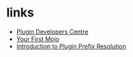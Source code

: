 # links

* [Plugin Developers Centre](https://maven.apache.org/plugin-developers/)
* [Your First Mojo](https://maven.apache.org/guides/plugin/guide-java-plugin-development.html)
* [Introduction to Plugin Prefix Resolution](https://maven.apache.org/guides/introduction/introduction-to-plugin-prefix-mapping.html)
